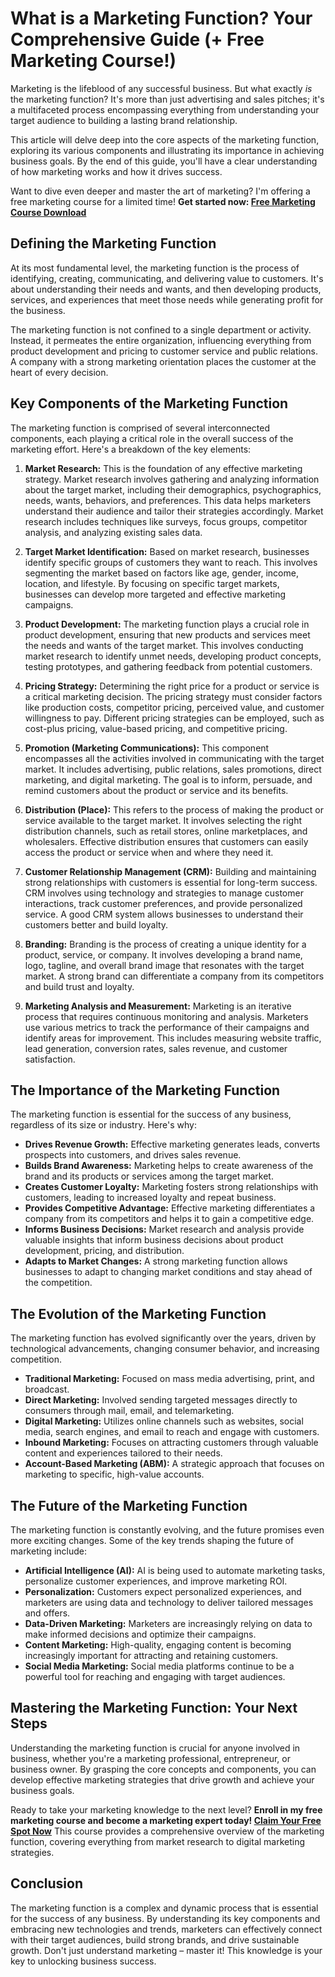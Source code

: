 # What is a Marketing Function? Your Comprehensive Guide (+ Free Marketing Course!)

Marketing is the lifeblood of any successful business. But what exactly *is* the marketing function? It's more than just advertising and sales pitches; it's a multifaceted process encompassing everything from understanding your target audience to building a lasting brand relationship.

This article will delve deep into the core aspects of the marketing function, exploring its various components and illustrating its importance in achieving business goals. By the end of this guide, you'll have a clear understanding of how marketing works and how it drives success.

Want to dive even deeper and master the art of marketing? I'm offering a free marketing course for a limited time! **Get started now: [Free Marketing Course Download](https://udemywork.com/what-is-a-marketing-function)**

## Defining the Marketing Function

At its most fundamental level, the marketing function is the process of identifying, creating, communicating, and delivering value to customers. It's about understanding their needs and wants, and then developing products, services, and experiences that meet those needs while generating profit for the business.

The marketing function is not confined to a single department or activity. Instead, it permeates the entire organization, influencing everything from product development and pricing to customer service and public relations. A company with a strong marketing orientation places the customer at the heart of every decision.

## Key Components of the Marketing Function

The marketing function is comprised of several interconnected components, each playing a critical role in the overall success of the marketing effort. Here's a breakdown of the key elements:

1.  **Market Research:** This is the foundation of any effective marketing strategy. Market research involves gathering and analyzing information about the target market, including their demographics, psychographics, needs, wants, behaviors, and preferences. This data helps marketers understand their audience and tailor their strategies accordingly. Market research includes techniques like surveys, focus groups, competitor analysis, and analyzing existing sales data.

2.  **Target Market Identification:** Based on market research, businesses identify specific groups of customers they want to reach. This involves segmenting the market based on factors like age, gender, income, location, and lifestyle. By focusing on specific target markets, businesses can develop more targeted and effective marketing campaigns.

3.  **Product Development:**  The marketing function plays a crucial role in product development, ensuring that new products and services meet the needs and wants of the target market. This involves conducting market research to identify unmet needs, developing product concepts, testing prototypes, and gathering feedback from potential customers.

4.  **Pricing Strategy:** Determining the right price for a product or service is a critical marketing decision. The pricing strategy must consider factors like production costs, competitor pricing, perceived value, and customer willingness to pay. Different pricing strategies can be employed, such as cost-plus pricing, value-based pricing, and competitive pricing.

5.  **Promotion (Marketing Communications):** This component encompasses all the activities involved in communicating with the target market. It includes advertising, public relations, sales promotions, direct marketing, and digital marketing. The goal is to inform, persuade, and remind customers about the product or service and its benefits.

6.  **Distribution (Place):** This refers to the process of making the product or service available to the target market. It involves selecting the right distribution channels, such as retail stores, online marketplaces, and wholesalers. Effective distribution ensures that customers can easily access the product or service when and where they need it.

7.  **Customer Relationship Management (CRM):** Building and maintaining strong relationships with customers is essential for long-term success. CRM involves using technology and strategies to manage customer interactions, track customer preferences, and provide personalized service. A good CRM system allows businesses to understand their customers better and build loyalty.

8.  **Branding:** Branding is the process of creating a unique identity for a product, service, or company. It involves developing a brand name, logo, tagline, and overall brand image that resonates with the target market. A strong brand can differentiate a company from its competitors and build trust and loyalty.

9.  **Marketing Analysis and Measurement:** Marketing is an iterative process that requires continuous monitoring and analysis. Marketers use various metrics to track the performance of their campaigns and identify areas for improvement. This includes measuring website traffic, lead generation, conversion rates, sales revenue, and customer satisfaction.

## The Importance of the Marketing Function

The marketing function is essential for the success of any business, regardless of its size or industry. Here's why:

*   **Drives Revenue Growth:** Effective marketing generates leads, converts prospects into customers, and drives sales revenue.
*   **Builds Brand Awareness:** Marketing helps to create awareness of the brand and its products or services among the target market.
*   **Creates Customer Loyalty:** Marketing fosters strong relationships with customers, leading to increased loyalty and repeat business.
*   **Provides Competitive Advantage:** Effective marketing differentiates a company from its competitors and helps it to gain a competitive edge.
*   **Informs Business Decisions:** Market research and analysis provide valuable insights that inform business decisions about product development, pricing, and distribution.
*   **Adapts to Market Changes:** A strong marketing function allows businesses to adapt to changing market conditions and stay ahead of the competition.

## The Evolution of the Marketing Function

The marketing function has evolved significantly over the years, driven by technological advancements, changing consumer behavior, and increasing competition.

*   **Traditional Marketing:** Focused on mass media advertising, print, and broadcast.
*   **Direct Marketing:** Involved sending targeted messages directly to consumers through mail, email, and telemarketing.
*   **Digital Marketing:** Utilizes online channels such as websites, social media, search engines, and email to reach and engage with customers.
*   **Inbound Marketing:** Focuses on attracting customers through valuable content and experiences tailored to their needs.
*   **Account-Based Marketing (ABM):** A strategic approach that focuses on marketing to specific, high-value accounts.

## The Future of the Marketing Function

The marketing function is constantly evolving, and the future promises even more exciting changes. Some of the key trends shaping the future of marketing include:

*   **Artificial Intelligence (AI):** AI is being used to automate marketing tasks, personalize customer experiences, and improve marketing ROI.
*   **Personalization:** Customers expect personalized experiences, and marketers are using data and technology to deliver tailored messages and offers.
*   **Data-Driven Marketing:** Marketers are increasingly relying on data to make informed decisions and optimize their campaigns.
*   **Content Marketing:** High-quality, engaging content is becoming increasingly important for attracting and retaining customers.
*   **Social Media Marketing:** Social media platforms continue to be a powerful tool for reaching and engaging with target audiences.

## Mastering the Marketing Function: Your Next Steps

Understanding the marketing function is crucial for anyone involved in business, whether you're a marketing professional, entrepreneur, or business owner. By grasping the core concepts and components, you can develop effective marketing strategies that drive growth and achieve your business goals.

Ready to take your marketing knowledge to the next level? **Enroll in my free marketing course and become a marketing expert today! [Claim Your Free Spot Now](https://udemywork.com/what-is-a-marketing-function)** This course provides a comprehensive overview of the marketing function, covering everything from market research to digital marketing strategies.

## Conclusion

The marketing function is a complex and dynamic process that is essential for the success of any business. By understanding its key components and embracing new technologies and trends, marketers can effectively connect with their target audiences, build strong brands, and drive sustainable growth. Don't just understand marketing – master it! This knowledge is your key to unlocking business success.
